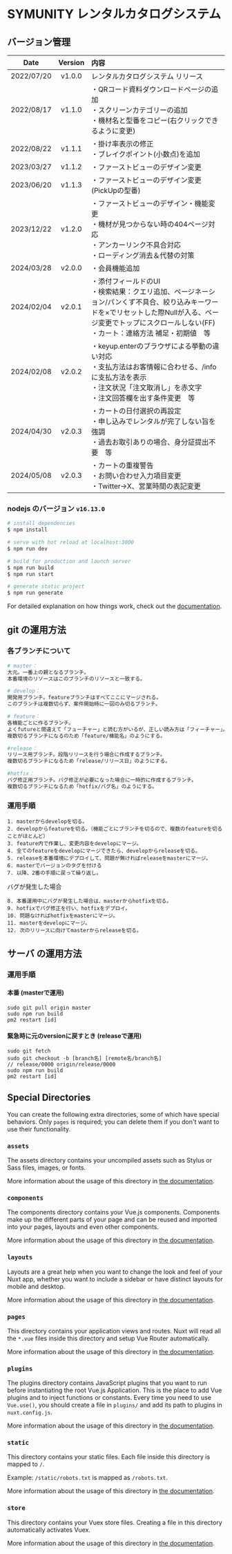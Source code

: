 # SYMUNITY レンタルカタログシステム

## バージョン管理
|Date|Version|内容|
|:--:|:--:|:---|
|2022/07/20|v1.0.0|レンタルカタログシステム リリース|
|2022/08/17|v1.1.0|・QRコード資料ダウンロードページの追加<br>・スクリーンカテゴリーの追加<br>・機材名と型番をコピー(右クリックできるように変更)|
|2022/08/22|v1.1.1|・掛け率表示の修正<br>・ブレイクポイント(小数点)を追加|
|2023/03/27|v1.1.2|・ファーストビューのデザイン変更|
|2023/06/20|v1.1.3|・ファーストビューのデザイン変更(PickUpの型番)|
|2023/12/22|v1.2.0|・ファーストビューのデザイン・機能変更<br>・機材が見つからない時の404ページ対応<br>・アンカーリンク不具合対応<br>・ローディング消去＆代替の対策|
|2024/03/28|v2.0.0|・会員機能追加
|2024/02/04|v2.0.1|・添付フィールドのUI<br>・検索結果：クエリ追加、ページネーション/パンくず不具合、絞り込みキーワードを×でリセットした際Nullが入る、ページ変更でトップにスクロールしない(FF)<br>・カート：連絡方法 補足・初期値　等
|2024/02/08|v2.0.2|・keyup.enterのブラウザによる挙動の違い対応<br>・支払方法はお客情報に合わせる、/infoに支払方法を表示<br>・注文状況「注文取消し」を赤文字<br>・注文回答欄を出す条件変更　等
|2024/04/30|v2.0.3|・カートの日付選択の再設定<br>・申し込みでレンタルが完了しない旨を強調<br>・過去お取引ありの場合、身分証提出不要　等
|2024/05/08|v2.0.3|・カートの重複警告<br>・お問い合わせ入力項目変更<br>・Twitter→X、営業時間の表記変更

### nodejs のバージョン `v16.13.0`

```bash
# install dependencies
$ npm install

# serve with hot reload at localhost:3000
$ npm run dev

# build for production and launch server
$ npm run build
$ npm run start

# generate static project
$ npm run generate
```

For detailed explanation on how things work, check out the [documentation](https://nuxtjs.org).

## git の運用方法

### 各ブランチについて

```bash
# master：
大元。一番上の親となるブランチ。
本番環境のリソースはこのブランチのリソースと一致する。

# develop：
開発用ブランチ。featureブランチはすべてここにマージされる。
このブランチは複数切らず、案件開始時に一回のみ切るブランチ。

# feature：
各機能ごとに作るブランチ。
よくfutureと間違えて「フューチャー」と読む方がいるが、正しい読み方は「フィーチャー」。
複数切るブランチになるのため「feature/機能名」のようにする。

#release：
リリース用ブランチ。段階リリースを行う場合に作成するブランチ。
複数切るブランチになるため「release/リリース日」のようにする。

#hotfix：
バグ修正用ブランチ。バグ修正が必要になった場合に一時的に作成するブランチ。
複数切るブランチになるため「hotfix/バグ名」のようにする。
```

### 運用手順

```
1. masterからdevelopを切る。
2. developからfeatureを切る。（機能ごとにブランチを切るので、複数のfeatureを切ることがほとんど）
3. feature内で作業し、変更内容をdevelopにマージ。
4. 全てのfeatureをdevelopにマージできたら、developからreleaseを切る。
5. releaseを本番環境にデプロイして、問題が無ければreleaseをmasterにマージ。
6. masterでバージョンのタグを付ける
7. 以降、2番の手順に戻って繰り返し。
```
バグが発生した場合
```
8. 本番運用中にバグが発生した場合は、masterからhotfixを切る。
9. hotfixでバグ修正を行い、hotfixをデプロイ。
10. 問題なければhotfixをmasterにマージ。
11. masterをdevelopにマージ。
12. 次のリリースに向けてmasterからreleaseを切る。

```
## サーバ の運用方法
### 運用手順
#### 本番 (masterで運用)
```
sudo git pull origin master
sudo npm run build
pm2 restart [id]
```
#### 緊急時に元のversionに戻すとき (releaseで運用)
```
sudo git fetch
sudo git checkout -b [branch名] [remote名/branch名]
// release/0000 origin/release/0000
sudo npm run build
pm2 restart [id]
```



## Special Directories

You can create the following extra directories, some of which have special behaviors. Only `pages` is required; you can delete them if you don't want to use their functionality.

### `assets`

The assets directory contains your uncompiled assets such as Stylus or Sass files, images, or fonts.

More information about the usage of this directory in [the documentation](https://nuxtjs.org/docs/2.x/directory-structure/assets).

### `components`

The components directory contains your Vue.js components. Components make up the different parts of your page and can be reused and imported into your pages, layouts and even other components.

More information about the usage of this directory in [the documentation](https://nuxtjs.org/docs/2.x/directory-structure/components).

### `layouts`

Layouts are a great help when you want to change the look and feel of your Nuxt app, whether you want to include a sidebar or have distinct layouts for mobile and desktop.

More information about the usage of this directory in [the documentation](https://nuxtjs.org/docs/2.x/directory-structure/layouts).

### `pages`

This directory contains your application views and routes. Nuxt will read all the `*.vue` files inside this directory and setup Vue Router automatically.

More information about the usage of this directory in [the documentation](https://nuxtjs.org/docs/2.x/get-started/routing).

### `plugins`

The plugins directory contains JavaScript plugins that you want to run before instantiating the root Vue.js Application. This is the place to add Vue plugins and to inject functions or constants. Every time you need to use `Vue.use()`, you should create a file in `plugins/` and add its path to plugins in `nuxt.config.js`.

More information about the usage of this directory in [the documentation](https://nuxtjs.org/docs/2.x/directory-structure/plugins).

### `static`

This directory contains your static files. Each file inside this directory is mapped to `/`.

Example: `/static/robots.txt` is mapped as `/robots.txt`.

More information about the usage of this directory in [the documentation](https://nuxtjs.org/docs/2.x/directory-structure/static).

### `store`

This directory contains your Vuex store files. Creating a file in this directory automatically activates Vuex.

More information about the usage of this directory in [the documentation](https://nuxtjs.org/docs/2.x/directory-structure/store).
